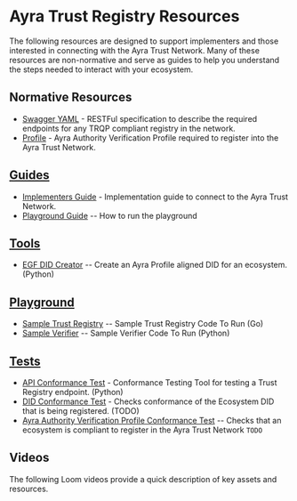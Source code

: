 # Ayra Trust Registry Resources

The following resources are designed to support implementers and those
interested in connecting with the Ayra Trust Network. Many of these resources
are non-normative and serve as guides to help you understand the steps needed to
    interact with your ecosystem.

## Normative Resources
* [Swagger YAML](./swagger.yaml) - RESTFul specification to describe the required endpoints for any TRQP compliant registry in the network.
* [Profile](./profile.md) - Ayra Authority Verification Profile required to register into the Ayra Trust Network.

## [Guides](./guides)
* [Implementers Guide](https://ayraforum.github.io/ayra-trust-registry-resources/guides/) - Implementation guide to connect to the Ayra Trust Network.
* [Playground Guide](https://ayraforum.github.io/ayra-trust-registry-resources/playground/) -- How to run the playground

## [Tools](./tools)
* [EGF DID Creator](./tools/did_creator_ui.py) -- Create an Ayra Profile aligned DID for an ecosystem.  (Python)

## [Playground](./playground)
* [Sample Trust Registry](./playground/trust-registry) -- Sample Trust Registry Code To Run (Go)
* [Sample Verifier](./playground/verifier) -- Sample Verifier Code To Run (Python)

## [Tests](./tests)
* [API Conformance Test](./tests/api_conformance_test.py) - Conformance Testing Tool for testing a Trust Registry endpoint. (Python)
* [DID Conformance Test](./tests/did_conformance_test.py) - Checks conformance of the Ecosystem DID that is being registered. (TODO) 
* [Ayra Authority Verification Profile Conformance Test](tests/authority_profile_test.py) -- Checks that an ecosystem is compliant to register in the Ayra Trust Network `TODO`

## Videos

The following Loom videos provide a quick description of key assets and resources.

